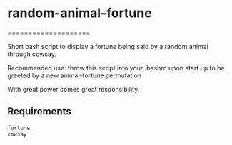 # random-animal-fortune
====================

Short bash script to display a fortune being said by a random animal through cowsay.

Recommended use: throw this script into your .bashrc upon start up to be greeted by a new animal-fortune permutation

With great power comes great responsibility.

## Requirements
```
fortune
cowsay
```
